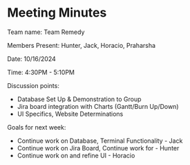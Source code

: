 # Meeting Minutes
Team name: Team Remedy <br/>

Members Present: Hunter, Jack, Horacio, Praharsha <br/>

Date: 10/16/2024 <br/>

Time: 4:30PM - 5:10PM <br/>

Discussion points: <br/>
- Database Set Up & Demonstration to Group
- Jira board integration with Charts (Gantt/Burn Up/Down)
- UI Specifics, Website Determinations <br/>

Goals for next week: <br/>
- Continue work on Database, Terminal Functionality - Jack
- Continue work on Jira Board, Continue work for  - Hunter
- Continue work on and refine UI - Horacio
